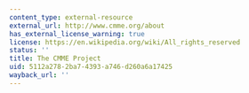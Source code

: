 ```yaml
---
content_type: external-resource
external_url: http://www.cmme.org/about
has_external_license_warning: true
license: https://en.wikipedia.org/wiki/All_rights_reserved
status: ''
title: The CMME Project
uid: 5112a278-2ba7-4393-a746-d260a6a17425
wayback_url: ''
---
```

